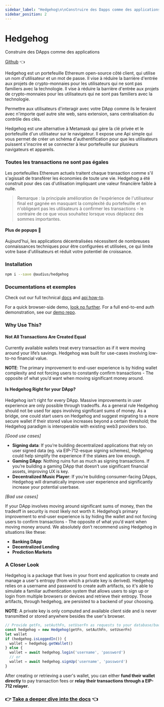 ```yaml
---
sidebar_label: "Hedgehog\n\nConstruire des Dapps comme des applications\n\nGithub 👈\n\nHedgehog est un portefeuille Ethereum open-source côté client, qui utilise un nom d'utilisateur et un mot de passe. Il vise à réduire la barrière d'entrée aux projets de crypto-monnaies pour les utilisateurs qui ne sont pas familiers avec la technologie.\n\nPermettre aux utilisateurs d'interagir avec votre Dapp comme ils le feraient avec n'importe quel autre site web, sans extension, sans centraliser le contrôle des clés.\n\nHedgehog est une alternative à Metamask qui gère la clé privée et le portefeuille d'un utilisateur sur le navigateur. Il expose une Api simple qui vous permet de créer un schéma d'authentification pour que les utilisateurs puissent s'inscrire et se connecter à leur portefeuille sur plusieurs navigateurs et appareils.\n\nToutes les transactions ne sont pas égales\n\nLes portefeuilles Ethereum actuels traitent chaque transaction comme s'il s'agissait de transférer les économies de toute une vie. Hedgehog a été conçu pour des cas d'utilisation impliquant une valeur financière faible à nulle.\n\n Remarque : la principale amélioration de l'expérience de l'utilisateur final est gagnée en masquant \n la complexité du portefeuille et en n'obligeant pas les utilisateurs à confirmer les transactions - le \n contraire de ce que vous souhaitez lorsque vous déplacez des sommes importantes.\n\nPlus de popups 🦊\n\nAujourd'hui, les applications décentralisées nécessitent de nombreuses connaissances techniques pour être configurées et utilisées, ce qui limite votre base d'utilisateurs et réduit votre potentiel de croissance.\n\nInstallation\n\nnpm i --save @audius/hedgehog\n\nDocuments et exemples\n\nConsultez la documentation technique complète et le mode d'emploi de l'Api.\n(missing hypertext link i can't add them)\n\nPour une démonstration rapide côté navigateur, ne cherchez pas plus loin. Pour une démonstration complète de l'authentification de bout en bout, consultez notre dépôt de démonstration.\n(missing hypertext link i can't add them)\n\nPourquoi l'utiliser ?\n\nToutes les transactions ne sont pas identiques\n\nLes portefeuilles actuellement disponibles traitent chaque transaction comme s'il s'agissait des économies d'une vie. Hedgehog a été conçu pour des cas d'utilisation impliquant une valeur financière faible ou nulle.\n\nRemarque : La principale amélioration de l'expérience de l'utilisateur final consiste à masquer la complexité du portefeuille et à ne pas obliger les utilisateurs à confirmer constamment les transactions - le contraire de ce que vous souhaitez lorsque vous déplacez des sommes importantes.\n\nHedgehog est-il la solution idéale pour votre Dapp ?\n\nHedgehog ne convient pas à toutes les applications numériques. Les améliorations massives de l'expérience utilisateur ne sont possibles qu'en faisant des compromis. En règle générale, Hedgehog ne devrait pas être utilisé pour les applications impliquant des sommes d'argent importantes. En guise de passerelle, on pourrait faire démarrer les utilisateurs sur Hedgehog et leur suggérer de migrer vers un portefeuille plus sécurisé si leur valeur stockée augmente au-delà d'un certain seuil ; le paradigme Hedgehog est également interopérable avec les fournisseurs web3 existants.\n\n\\[Bon cas d'utilisation\\]\n\n. Signature des données : Si vous construisez des applications décentralisées qui reposent sur des données signées par l'utilisateur (par exemple, via des schémas de signature de type Eip-712), Hedgehog pourrait simplifier l'expérience si les enjeux sont suffisamment faibles.\n. Dapp de jeu : Rien ne gâche autant le plaisir que de signer des transactions. Si vous construisez une Dapp de jeu qui n'utilise pas d'actifs financiers importants, l'amélioration de l'Ux est essentielle.\n. Lecteur de musique décentralisé : Si vous créez des applications numériques destinées aux consommateurs, Hedgehog améliorera considérablement l'expérience utilisateur et augmentera de façon significative votre base d'utilisateurs potentiels.\n\n\\[Cas d'utilisation incorrect\\]\n\nSi votre Dapp implique le déplacement d'importantes sommes d'argent, le compromis en matière de sécurité n'en vaut probablement pas la peine. La principale amélioration apportée par Hedgehog à l'expérience de l'utilisateur final consiste à masquer le portefeuille et à ne pas obliger les utilisateurs à confirmer les transactions, ce qui est à l'opposé de ce que vous souhaitez lorsque vous déplacez de l'argent. Nous ne recommandons absolument pas l'utilisation de Hedgehog dans des situations comme celles-ci :\n\n. Banque Dapp\n. Prêts décentralisés\n. Marchés prédictifs\n\nUn regard plus approfondi\n\nHedgehog est un paquet qui se trouve dans votre application front-end pour créer et gérer l'entropie d'un utilisateur (à partir de laquelle une clé privée est dérivée). Hedgehog s'appuie sur un nom d'utilisateur et un mot de passe pour créer des artefacts d'authentification. Il est donc capable de simuler un système d'authentification familier qui permet aux utilisateurs de s'inscrire ou de se connecter à partir de plusieurs navigateurs ou appareils et de récupérer leur entropie. Ces artefacts, via hedgehog, sont persistés dans un backend de votre choix.\n\nRemarque : La clé privée est uniquement calculée et disponible côté client et n'est jamais transmise ou stockée ailleurs que dans le navigateur de l'utilisateur.\n\n// Provide getFn, setAuthFn, setUserFn as requests to your database/backend service (more details in docs).\nconst hedgehog = new Hedgehog(getFn, setAuthFn, setUserFn)\nlet wallet\nif (hedgehog. isLoggedIn()) {\n wallet = hedgehog. getWallet()\n} else {\n wallet = await hedgehog. login('username', 'password')\n // or\n wallet = await hedgehog. signUp('username', 'password')\n}\n\nAprès avoir créé ou récupéré le portefeuille d'un utilisateur, vous pouvez soit approvisionner directement son portefeuille pour payer les frais de transaction, soit relayer ses transactions par un relais Eip-712.\n\n👉 Plonger plus profondément dans la documentation 👈\n(missing hypertext link i can't add them)"
sidebar_position: 2
---
```


# Hedgehog

Construire des DApps comme des applications

[Github](https://github.com/AudiusProject/hedgehog) 👈

Hedgehog est un portefeuille Ethereum open-source côté client, qui utilise un nom d'utilisateur et un mot de passe. Il vise à réduire la barrière d'entrée aux projets de crypto-monnaies pour les utilisateurs qui ne sont pas familiers avec la technologie. Il vise à réduire la barrière d'entrée aux projets de crypto-monnaies pour les utilisateurs qui ne sont pas familiers avec la technologie.

Permettre aux utilisateurs d'interagir avec votre DApp comme ils le feraient avec n'importe quel autre site web, sans extension, sans centralisation du contrôle des clés.

Hedgehog est une alternative à Metamask qui gère la clé privée et le portefeuille d'un utilisateur sur le navigateur. Il expose une Api simple qui vous permet de créer un schéma d'authentification pour que les utilisateurs puissent s'inscrire et se connecter à leur portefeuille sur plusieurs navigateurs et appareils.

### Toutes les transactions ne sont pas égales

Les portefeuilles Ethereum actuels traitent chaque transaction comme s'il s'agissait de transférer les économies de toute une vie. Hedgehog a été construit pour des cas d'utilisation impliquant une valeur financière faible à nulle.

> Remarque : la principale amélioration de l'expérience de l'utilisateur final est gagnée en masquant la complexité du portefeuille et en n'obligeant pas les utilisateurs à confirmer les transactions - le contraire de ce que vous souhaitez lorsque vous déplacez des sommes importantes.

#### Plus de popups 🦊

Aujourd'hui, les applications décentralisées nécessitent de nombreuses connaissances techniques pour être configurées et utilisées, ce qui limite votre base d'utilisateurs et réduit votre potentiel de croissance.

### Installation

```bash
npm i --save @audius/hedgehog
```

### Documentations et exemples

Check out our full technical [docs](http://audiusproject.github.io/hedgehog-docs) and [api how-to](http://audiusproject.github.io/hedgehog-docs#how-to).

For a quick browser-side demo, [look no further](https://codesandbox.io/embed/pp9zzv2n00). For a full end-to-end auth demonstration, see our [demo repo](https://github.com/AudiusProject/audius-hedgehog-demo).

### Why Use This?

#### Not All Transactions Are Created Equal

Currently available wallets treat every transaction as if it were moving around your life’s savings. Hedgehog was built for use-cases involving low-to-no financial value.

**NOTE**: The primary improvement to end-user experience is by hiding wallet complexity and not forcing users to constantly confirm transactions - The opposite of what you’d want when moving significant money around.

#### Is Hedgehog Right for your DApp?

Hedgehog isn’t right for every DApp. Massive improvements in user experience are only possible through tradeoffs. As a general rule Hedgehog should not be used for apps involving significant sums of money. As a bridge, one could start users on Hedgehog and suggest migrating to a more secure wallet if their stored value increases beyond a certain threshold; the Hedgehog paradigm is interoperable with existing web3 providers too.

_\[Good use cases\]_

* **Signing data**: If you’re building decentralized applications that rely on user signed data \(eg. via EIP-712-esque signing schemes\), Hedgehog could help simplify the experience if the stakes are low enough.
* **Gaming DApp**: Nothing ruins fun as much as signing transactions. If you’re building a gaming DApp that doesn’t use significant financial assets, improving UX is key.
* **Decentralized Music Player**: If you’re building consumer-facing DApps, Hedgehog will dramatically improve user experience and significantly increase your potential userbase.

_\[Bad use cases\]_

If your DApp involves moving around significant sums of money, then the tradeoff in security is most likely not worth it. Hedgehog’s primary improvement to end-user experience is by hiding the wallet and not forcing users to confirm transactions - The opposite of what you’d want when moving money around. We absolutely don’t recommend using Hedgehog in situations like these:

* **Banking DApp**
* **Decentralized Lending**
* **Prediction Markets**

### A Closer Look

Hedgehog is a package that lives in your front end application to create and manage a user's entropy \(from which a private key is derived\). Hedgehog relies on a username and password to create auth artifacts, so it's able to simulate a familiar authentication system that allows users to sign up or login from multiple browsers or devices and retrieve their entropy. Those artifacts, through hedgehog, are persisted to a backend of your choosing.

**NOTE**: A private key is only computed and available client side and is never transmitted or stored anywhere besides the user's browser.

```javascript
// Provide getFn, setAuthFn, setUserFn as requests to your database/backend service (more details in docs).
const hedgehog = new Hedgehog(getFn, setAuthFn, setUserFn)
let wallet
if (hedgehog.isLoggedIn()) {
  wallet = hedgehog.getWallet()
} else {
  wallet = await hedgehog.login('username', 'password')
  // or
  wallet = await hedgehog.signUp('username', 'password')
}
```

After creating or retrieving a user's wallet, you can either **fund their wallet directly** to pay transaction fees or **relay their transactions through a EIP-712 relayer**.


### 👉 [Take a deeper dive into the docs](https://audiusproject.github.io/hedgehog-docs/#installation) 👈
